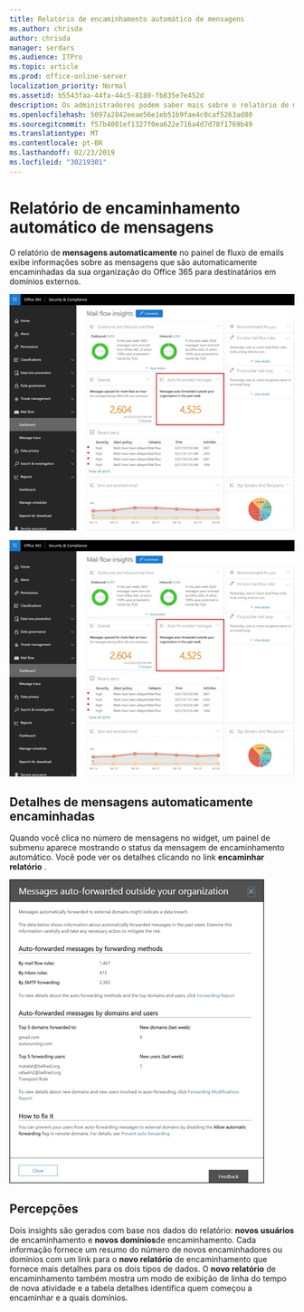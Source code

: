 ```yaml
---
title: Relatório de encaminhamento automático de mensagens
ms.author: chrisda
author: chrisda
manager: serdars
ms.audience: ITPro
ms.topic: article
ms.prod: office-online-server
localization_priority: Normal
ms.assetid: b5543faa-44fa-44c5-8180-fb835e7e452d
description: Os administradores podem saber mais sobre o relatório de mensagens de encaminhamento automático no painel de fluxo de emails no centro de conformidade do & de segurança do Office 365.
ms.openlocfilehash: 5097a2842eeae56e1eb51b9fae4c0caf5263ad80
ms.sourcegitcommit: f57b4001ef1327f0ea622e716a4d7d78f1769b49
ms.translationtype: MT
ms.contentlocale: pt-BR
ms.lasthandoff: 02/23/2019
ms.locfileid: "30219301"
---
```

# <a name="auto-forwarded-messages-report"></a>Relatório de encaminhamento automático de mensagens

O relatório de **mensagens automaticamente** no painel de fluxo de emails exibe informações sobre as mensagens que são automaticamente encaminhadas da sua organização do Office 365 para destinatários em domínios externos.

![x](media/8bc2600b-71c3-4b37-b4d0-9435fe0cfc8d.png)

![O relatório de mensagens de encaminhamento automático no painel de fluxo de emails no centro de conformidade do & de segurança do Office 365](media/8bc2600b-71c3-4b37-b4d0-9435fe0cfc8d.png)

## <a name="auto-forwarded-messages-details"></a>Detalhes de mensagens automaticamente encaminhadas

Quando você clica no número de mensagens no widget, um painel de submenu aparece mostrando o status da mensagem de encaminhamento automático. Você pode ver os detalhes clicando no link **encaminhar relatório** .

![O submenu de detalhes do relatório de mensagens automaticamente encaminhadas no centro de conformidade do & de segurança do Office 365](media/87d0fb1e-d2ef-4901-b17c-ec32d23a539e.png)

## <a name="insights"></a>Percepções

Dois insights são gerados com base nos dados do relatório: **novos usuários** de encaminhamento e **novos domínios**de encaminhamento. Cada informação fornece um resumo do número de novos encaminhadores ou domínios com um link para o **novo relatório** de encaminhamento que fornece mais detalhes para os dois tipos de dados. O **novo relatório** de encaminhamento também mostra um modo de exibição de linha do tempo de nova atividade e a tabela detalhes identifica quem começou a encaminhar e a quais domínios.
